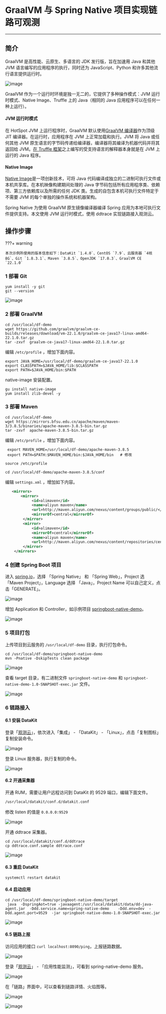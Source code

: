 # GraalVM 与 Spring Native 项目实现链路可观测

---

## 简介

GraalVM 是高性能、云原生、多语言的 JDK 发行版，旨在加速用 Java 和其他 JVM 语言编写的应用程序的执行，同时还为 JavaScript、Python 和许多其他流行语言提供运行时。

![image](../images/spring-native/1.png)

GraalVM 作为一个运行时环境是独一无二的，它提供了多种操作模式：JVM 运行时模式、Native Image、Truffle 上的 Java（相同的 Java 应用程序可以在任何一种上运行）。

#### JVM 运行时模式

在 HotSpot JVM 上运行程序时，GraalVM 默认使用[GraalVM 编译器](https://www.graalvm.org/22.1/reference-manual/java/compiler/)作为顶级 JIT 编译器。在运行时，应用程序在 JVM 上正常加载和执行。JVM 将 Java 或任何其他 JVM 原生语言的字节码传递给编译器，编译器将其编译为机器代码并将其返回给 JVM。[在 Truffle 框架](https://www.graalvm.org/22.1/graalvm-as-a-platform/language-implementation-framework/)之上编写的受支持语言的解释器本身就是在 JVM 上运行的 Java 程序。

#### Native Image

[Native Image](https://www.graalvm.org/22.1/reference-manual/native-image/)是一项创新技术，可将 Java 代码编译成独立的二进制可执行文件或本机共享库。在本机映像构建期间处理的 Java 字节码包括所有应用程序类、依赖项、第三方依赖库以及所需的任何 JDK 类。生成的自包含本机可执行文件特定于不需要 JVM 的每个单独的操作系统和机器架构。

Spring Native 为使用 GraalVM 原生镜像编译器编译 Spring 应用为本地可执行文件提供支持。本文使用 JVM 运行时模式，使用 ddtrace 实现链路接入观测云。

## 操作步骤

???+ warning

    本次示例所使用的版本信息如下：DataKit `1.4.0`、CentOS `7.9`、云服务器 `4核 8G`、Git `1.8.3.1`、Maven `3.8.5`、OpenJDK `17.0.3`、GraalVM CE `22.1.0`
### 1 部署 Git

```shell
yum install -y git
git --version
```

![image](../images/spring-native/2.png)

### 2 部署 GraalVM

```shell
cd /usr/local/df-demo
wget https://github.com/graalvm/graalvm-ce-builds/releases/download/vm-22.1.0/graalvm-ce-java17-linux-amd64-22.1.0.tar.gz
tar -zxvf  graalvm-ce-java17-linux-amd64-22.1.0.tar.gz
```

编辑 `/etc/profile` ，增加下面内容。

```shell
export JAVA_HOME=/usr/local/df-demo/graalvm-ce-java17-22.1.0
export CLASSPATH=$JAVA_HOME/lib:$CLASSPATH
export PATH=$JAVA_HOME/bin:$PATH
```

native-image 安装配置。

```shell
gu install native-image
yum install zlib-devel -y
```

### 3 部署 Maven

```shell
cd /usr/local/df-demo
wget https://mirrors.bfsu.edu.cn/apache/maven/maven-3/3.8.5/binaries/apache-maven-3.8.5-bin.tar.gz
tar -zxvf  apache-maven-3.8.5-bin.tar.gz
```

编辑 `/etc/profile` ，增加下面内容。

```shell
 export MAVEN_HOME=/usr/local/df-demo/apache-maven-3.8.5
 export PATH=$PATH:$MAVEN_HOME/bin:$JAVA_HOME/bin   # 修改
```

```shell
source /etc/profile
```

```shell
cd /usr/local/df-demo/apache-maven-3.8.5/conf
```

编辑 `settings.xml` ，增加如下内容。

```xml
   <mirrors>
       <mirror>
            <id>alimaven</id>
            <name>aliyun maven</name>
            <url>http://maven.aliyun.com/nexus/content/groups/public/</url>
            <mirrorOf>central</mirrorOf>
        </mirror>
        <mirror>
            <id>alimaven</id>
            <mirrorOf>central</mirrorOf>
            <name>aliyun maven</name>
            <url>http://maven.aliyun.com/nexus/content/repositories/central/</url>
        </mirror>
    </mirrors>
```

### 4 创建 Spring Boot 项目

进入 [spring.io](https://start.spring.io/)，选择 「Spring Native」 和 「Spring Web」，Project 选 「Maven Project」，Language 选择 「Java」，Project Name 可以自己定义，点击「GENERATE」。

![image](../images/spring-native/3.png)

增加 Application 和 Controller，如示例项目 [springboot-native-demo](https://github.com/stevenliu2020/springboot-native-demo)。

![image](../images/spring-native/4.png)

### 5 项目打包

上传项目到云服务的 `/usr/local/df-demo` 目录，执行打包命令。

```shell
cd /usr/local/df-demo/springboot-native-demo
mvn -Pnative -DskipTests clean package
```

![image](../images/spring-native/5.png)

查看 target 目录，有二进制文件 `springboot-native-demo` 和 `springboot-native-demo-1.0-SNAPSHOT-exec.jar` 文件。

![image](../images/spring-native/6.png)

### 6 链路接入

#### 6.1 安装 DataKit

登录「[观测云](https://console.guance.com/)」，依次进入「集成」 - 「DataKit」 - 「Linux」，点击「复制图标」复制安装命令。

![image](../images/spring-native/7.png)

登录 Linux 服务器，执行复制的命令。

![image](../images/spring-native/8.png)

#### 6.2 开通采集器

开通 RUM，需要让用户远程访问到 DataKit 的 9529 端口，编辑下面文件。

```bash
/usr/local/datakit/conf.d/datakit.conf
```

修改 listen 的值是 `0.0.0.0:9529` 

![image](../images/spring-native/9.png)

开通 ddtrace 采集器。

```shell
cd /usr/local/datakit/conf.d/ddtrace
cp ddtrace.conf.sample ddtrace.conf
```

![image](../images/spring-native/10.png)

#### 6.3 重启 DataKit

```shell
systemctl restart datakit
```

#### 6.4 启动应用

```shell
cd /usr/local/df-demo/springboot-native-demo/target
 java  -DspringAot=true -javaagent:/usr/local/datakit/data/dd-java-agent.jar  -Ddd.service.name=spring-native-demo    -Ddd.env=dev  -Ddd.agent.port=9529  -jar springboot-native-demo-1.0-SNAPSHOT-exec.jar
```

![image](../images/spring-native/11.png)

#### 6.5 链路上报

访问应用的接口 `curl localhost:8090/ping`，上报链路数据。

![image](../images/spring-native/12.png)

登录「[观测云](https://console.guance.com/)」 - 「应用性能监测」，可看到 spring-native-demo 服务。

![image](../images/spring-native/13.png)

在「链路」界面中，可以查看到链路详情、火焰图等。

![image](../images/spring-native/14.png)

![image](../images/spring-native/15.png)
